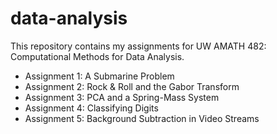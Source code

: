 # data-analysis
This repository contains my assignments for UW AMATH 482: Computational Methods for Data Analysis.

- Assignment 1: A Submarine Problem
- Assignment 2: Rock & Roll and the Gabor Transform
- Assignment 3: PCA and a Spring-Mass System
- Assignment 4: Classifying Digits
- Assignment 5: Background Subtraction in Video Streams
